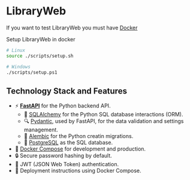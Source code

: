 # LibraryWeb

If you want to test LibraryWeb you must have [Docker](https://docs.docker.com/desktop/setup/install/windows-install/)

Setup LibraryWeb in docker

```bash
# Linux
source ./scripts/setup.sh
```

```bash
# Windows
./scripts/setup.ps1
```

## Technology Stack and Features

- ⚡ [**FastAPI**](https://fastapi.tiangolo.com) for the Python backend API.
  - 🧪 [SQLAlchemy](https://www.sqlalchemy.org/) for the Python SQL database interactions (ORM).
  - 🔍 [Pydantic](https://docs.pydantic.dev), used by FastAPI, for the data validation and settings management.
  - 🧰 [Alembic](https://alembic.sqlalchemy.org/en/latest/) for the Python creatin migrations.
  - 💾 [PostgreSQL](https://www.postgresql.org) as the SQL database.
- 🐋 [Docker Compose](https://www.docker.com) for development and production.
- 🔒 Secure password hashing by default.
- 🔑 JWT (JSON Web Token) authentication.
- 🚢 Deployment instructions using Docker Compose.

